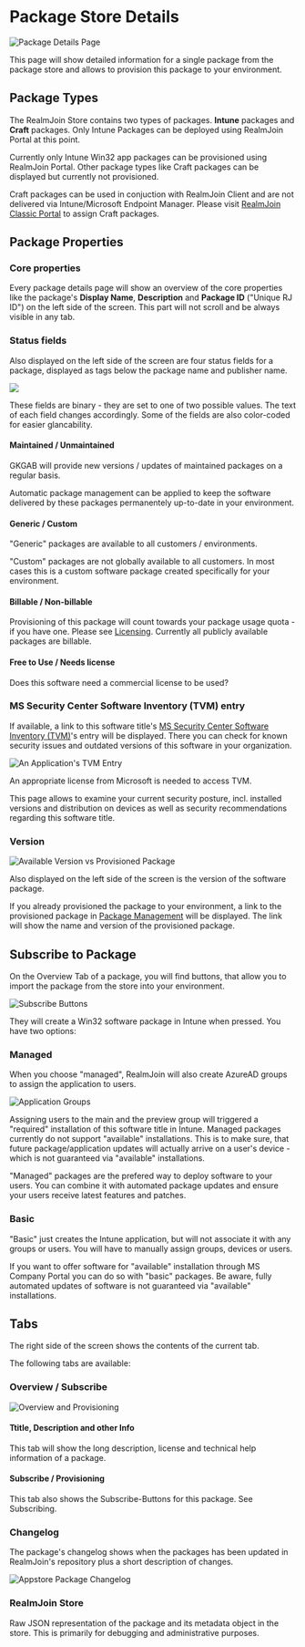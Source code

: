 # Package Store Details

![Package Details Page](<../../.gitbook/assets/image (11) (1) (1) (1) (1).png>)

This page will show detailed information for a single package from the package store and allows to provision this package to your environment.

## Package Types

The RealmJoin Store contains two types of packages. **Intune** packages and **Craft** packages. Only Intune Packages can be deployed using RealmJoin Portal at this point.

Currently only Intune Win32 app packages can be provisioned using RealmJoin Portal. Other package types like Craft packages can be displayed but currently not provisioned.

Craft packages can be used in conjuction with RealmJoin Client and are not delivered via Intune/Microsoft Endpoint Manager. Please visit [RealmJoin Classic Portal](https://realmjoin-web.azurewebsites.net/home) to assign Craft packages.&#x20;

## Package Properties

### Core properties

Every package details page will show an overview of the core properties like the package's **Display Name**, **Description** and **Package ID** ("Unique RJ ID") on the left side of the screen. This part will not scroll and be always visible in any tab.

### Status fields

Also displayed on the left side of the screen are four status fields for a package, displayed as tags below the package name and publisher name.

![](<../../.gitbook/assets/image (5) (1) (1).png>)

These fields are binary - they are set to one of two possible values. The text of each field changes accordingly. Some of the fields are also color-coded for easier glancability.

#### Maintained / Unmaintained

GKGAB will provide new versions / updates of maintained packages on a regular basis.&#x20;

Automatic package management can be applied to keep the software delivered by these packages permanentely up-to-date in your environment.

#### Generic / Custom

"Generic" packages are available to all customers / environments.&#x20;

"Custom" packages are not globally available to all customers. In most cases this is a custom software package created specifically for your environment.

#### Billable / Non-billable

Provisioning of this package will count towards your package usage quota - if you have one. Please see [Licensing](https://www.realmjoin.com/pricing/). Currently all publicly available packages are billable.

#### Free to Use / Needs license

Does this software need a commercial license to be used?

### MS Security Center Software Inventory (TVM) entry

If available, a link to this software title's [MS Security Center Software Inventory (TVM)](https://security.microsoft.com/software-inventory/applications)'s entry will be displayed. There you can check for known security issues and outdated versions of this software in your organization.

![An Application's TVM Entry](<../../.gitbook/assets/image (6) (1) (1).png>)

An appropriate license from Microsoft is needed to access TVM.

This page allows to examine your current security posture, incl. installed versions and distribution on devices as well as security recommendations regarding this software title.

### Version

![Available Version vs Provisioned Package](<../../.gitbook/assets/image (7) (1) (1) (1).png>)

Also displayed on the left side of the screen is the version of the software package.&#x20;

If you already provisioned the package to your environment, a link to the provisioned package in [Package Management](../package-management/) will be displayed. The link will show the name and version of the provisioned package.

## Subscribe to Package

On the Overview Tab of a package, you will find buttons, that allow you to import the package from the store into your environment.&#x20;

![Subscribe Buttons](<../../.gitbook/assets/image (16) (1) (1) (1) (1).png>)

They will create a Win32 software package in Intune when pressed. You have two options:

### Managed

When you choose "managed", RealmJoin will also create AzureAD groups to assign the application to users.

![Application Groups](<../../.gitbook/assets/image (10) (1) (1) (1) (1) (1) (1) (1).png>)

Assigning users to the main and the preview group will triggered a "required" installation of this software title in Intune. Managed packages currently do not support "available" installations. This is to make sure, that future package/application updates will actually arrive on a user's device - which is not guaranteed via "available" installations.&#x20;

"Managed" packages are the prefered way to deploy software to your users. You can combine it with automated package updates and ensure your users receive latest features and patches.&#x20;

### Basic

"Basic" just creates the Intune application, but will not associate it with any groups or users. You will have to manually assign groups, devices or users.&#x20;

If you want to offer software for "available" installation through MS Company Portal you can do so with "basic" packages. Be aware, fully automated updates of software is not guaranteed via "available" installations.

## Tabs

The right side of the screen shows the contents of the current tab.&#x20;

The following tabs are available:

### Overview / Subscribe

![Overview and Provisioning](<../../.gitbook/assets/image (10) (1) (1) (1) (1) (1) (1) (1) (1).png>)

#### Ttitle, Description and other Info

This tab will show the long description, license and technical help information of a package.&#x20;

#### Subscribe / Provisioning

This tab also shows the Subscribe-Buttons for this package. See Subscribing.

### Changelog

The package's changelog shows when the packages has been updated in RealmJoin's repository plus a short description of changes.

![Appstore Package Changelog](<../../.gitbook/assets/image (12) (1) (1) (1) (1) (1).png>)

### RealmJoin Store

Raw JSON representation of the package  and its metadata object in the store. This is primarily for debugging and administrative purposes.
